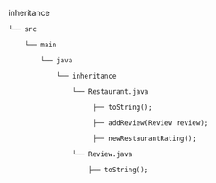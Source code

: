 inheritance

    └── src

        └── main

            └── java

                └── inheritance

                    └── Restaurant.java

                         ├── toString();

                         ├── addReview(Review review);

                         ├── newRestaurantRating();

                    └── Review.java

                        ├── toString();